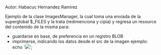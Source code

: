 Autor: Habacuc Hernandez Ramirez

Ejemplo de la clase ImagesManager, la cual toma una enviada de la superglobal $_FILES y la 
trata (redimenciona y cipia) y regresa un resource del contenido de la misma para:
- guardarse en base, de preferencia en un registro BLOB 
- imprimerse, indicando los datos desde el src de la imagen ejemplo:
		echo '<img src="data:image/jpeg;base64,'.base64_encode($stringData).'"/>';